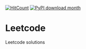 [![HitCount](http://hits.dwyl.com/vsuraj3/vsuraj3/Leetcode.svg)](http://hits.dwyl.com/vsuraj3/vsuraj3/Leetcode)
[![PyPI download month](https://img.shields.io/pypi/dm/ansicolortags.svg)](https://pypi.python.org/pypi/ansicolortags/)
# Leetcode
Leetcode solutions
